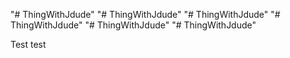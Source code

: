 "# ThingWithJdude" 
"# ThingWithJdude" 
"# ThingWithJdude" 
"# ThingWithJdude" 
"# ThingWithJdude" 
"# ThingWithJdude" 

Test test
